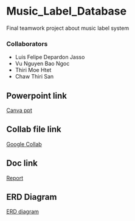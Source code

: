 # Music_Label_Database
Final teamwork project about music label system
### Collaborators
* Luis Felipe Depardon Jasso
* Vu Nguyen Bao Ngoc
* Thiri Moe Htet
* Chaw Thiri San
## Powerpoint link
[Canva ppt](https://www.canva.com/design/DAF1vI-dcQo/iA5oDRBcQvd8XXio8M5jdQ/edit)

## Collab file link
[Google Collab](https://colab.research.google.com/drive/10dNVQ2K14tDvoTS_R2nv55KJDW7R7qj4?usp=sharing)

## Doc link
[Report](https://docs.google.com/document/d/1pqFymKGVlYyKgoB7AwZCpMgP3iZyVX1AMy4Rq34oxXk/edit)

## ERD Diagram
[ERD diagram ](https://github.com/chaw-thiri/Music_Label_Database/blob/main/ERD%20diagram%20of%20database.jpg)